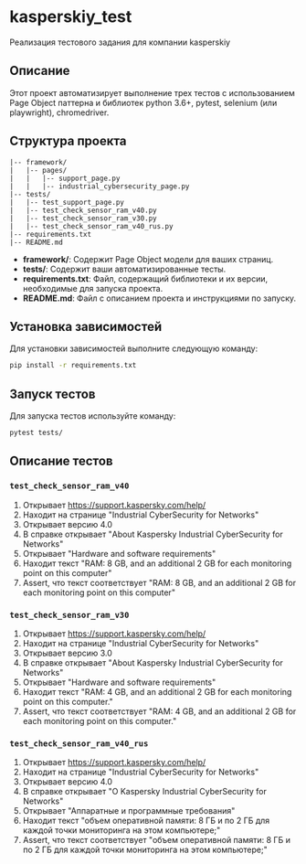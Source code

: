 # kasperskiy_test

Реализация тестового задания для компании kasperskiy

## Описание

Этот проект автоматизирует выполнение трех тестов с использованием Page Object паттерна и библиотек python 3.6+, pytest, selenium (или playwright), chromedriver.

## Структура проекта

```plaintext
|-- framework/
|   |-- pages/
|   |   |-- support_page.py
|   |   |-- industrial_cybersecurity_page.py
|-- tests/
|   |-- test_support_page.py
|   |-- test_check_sensor_ram_v40.py
|   |-- test_check_sensor_ram_v30.py
|   |-- test_check_sensor_ram_v40_rus.py
|-- requirements.txt
|-- README.md
```

- **framework/**: Содержит Page Object модели для ваших страниц.
- **tests/**: Содержит ваши автоматизированные тесты.
- **requirements.txt**: Файл, содержащий библиотеки и их версии, необходимые для запуска проекта.
- **README.md**: Файл с описанием проекта и инструкциями по запуску.

## Установка зависимостей

Для установки зависимостей выполните следующую команду:

```bash
pip install -r requirements.txt
```

## Запуск тестов

Для запуска тестов используйте команду:

```bash
pytest tests/
```

## Описание тестов

### `test_check_sensor_ram_v40`

1. Открывает https://support.kaspersky.com/help/
2. Находит на странице "Industrial CyberSecurity for Networks"
3. Открывает версию 4.0
4. В справке открывает "About Kaspersky Industrial CyberSecurity for Networks"
5. Открывает "Hardware and software requirements"
6. Находит текст "RAM: 8 GB, and an additional 2 GB for each monitoring point on this computer"
7. Assert, что текст соответствует "RAM: 8 GB, and an additional 2 GB for each monitoring point on this computer"

### `test_check_sensor_ram_v30`

1. Открывает https://support.kaspersky.com/help/
2. Находит на странице "Industrial CyberSecurity for Networks"
3. Открывает версию 3.0
4. В справке открывает "About Kaspersky Industrial CyberSecurity for Networks"
5. Открывает "Hardware and software requirements"
6. Находит текст "RAM: 4 GB, and an additional 2 GB for each monitoring point on this computer."
7. Assert, что текст соответствует "RAM: 4 GB, and an additional 2 GB for each monitoring point on this computer."

### `test_check_sensor_ram_v40_rus`

1. Открывает https://support.kaspersky.com/help/
2. Находит на странице "Industrial CyberSecurity for Networks"
3. Открывает версию 4.0
4. В справке открывает "О Kaspersky Industrial CyberSecurity for Networks"
5. Открывает "Аппаратные и программные требования"
6. Находит текст "объем оперативной памяти: 8 ГБ и по 2 ГБ для каждой точки мониторинга на этом компьютере;"
7. Assert, что текст соответствует "объем оперативной памяти: 8 ГБ и по 2 ГБ для каждой точки мониторинга на этом компьютере;"



